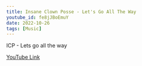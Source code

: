 ```yaml
---
title: Insane Clown Posse - Let's Go All The Way
youtube_id: fe8jJBoEmuY
date: 2022-10-26
tags: [Music]
---
```

ICP -  Lets go all the way  


[YouTube Link](https://www.youtube.com/watch?v=fe8jJBoEmuY)
